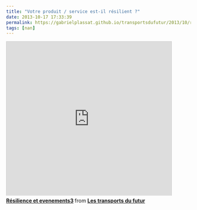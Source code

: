```yaml
---
title: "Votre produit / service est-il résilient ?"
date: 2013-10-17 17:33:39
permalink: https://gabrielplassat.github.io/transportsdufutur/2013/10/resilience-et-evenements-from-les-transports-du-futur.html
tags: [nan]
---
```


<iframe src="http://www.slideshare.net/slideshow/embed_code/27299936" width="450" height="420" frameborder="0" marginwidth="0" marginheight="0" scrolling="no" style="border: 1px solid #CCC; border-width: 1px 1px 0; margin-bottom: 5px;"> </iframe> <div style="margin-bottom: 5px;"> <strong> <a title="Résilience et evenements3" href="https://fr.slideshare.net/transportsdufutur/rsilience-et-evenements3" target="_blank">Résilience et evenements3</a> </strong> from <strong><a href="http://www.slideshare.net/transportsdufutur" target="_blank">Les transports du futur</a></strong> </div>

